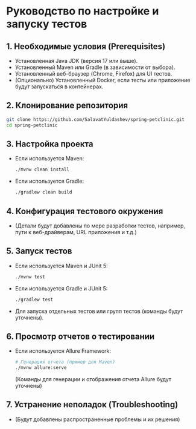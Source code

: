 # Руководство по настройке и запуску тестов

## 1. Необходимые условия (Prerequisites)

- Установленная Java JDK (версия 17 или выше).
- Установленный Maven или Gradle (в зависимости от выбора).
- Установленный веб-браузер (Chrome, Firefox) для UI тестов.
- (Опционально) Установленный Docker, если тесты или приложение будут запускаться в контейнерах.

## 2. Клонирование репозитория

```bash
git clone https://github.com/SalavatYuldashev/spring-petclinic.git
cd spring-petclinic
```

## 3. Настройка проекта

- Если используется Maven:
  ```bash
  ./mvnw clean install
  ```
- Если используется Gradle:
  ```bash
  ./gradlew clean build
  ```

## 4. Конфигурация тестового окружения

- (Детали будут добавлены по мере разработки тестов, например, пути к веб-драйверам, URL приложения и т.д.)

## 5. Запуск тестов

- Если используется Maven и JUnit 5:
  ```bash
  ./mvnw test
  ```
- Если используется Gradle и JUnit 5:
  ```bash
  ./gradlew test
  ```
- Для запуска отдельных тестов или групп тестов (команды будут уточнены).

## 6. Просмотр отчетов о тестировании

- Если используется Allure Framework:
  ```bash
  # Генерация отчета (пример для Maven)
  ./mvnw allure:serve
  ```
  (Команды для генерации и отображения отчета Allure будут уточнены)

## 7. Устранение неполадок (Troubleshooting)

- (Будут добавлены распространенные проблемы и их решения) 